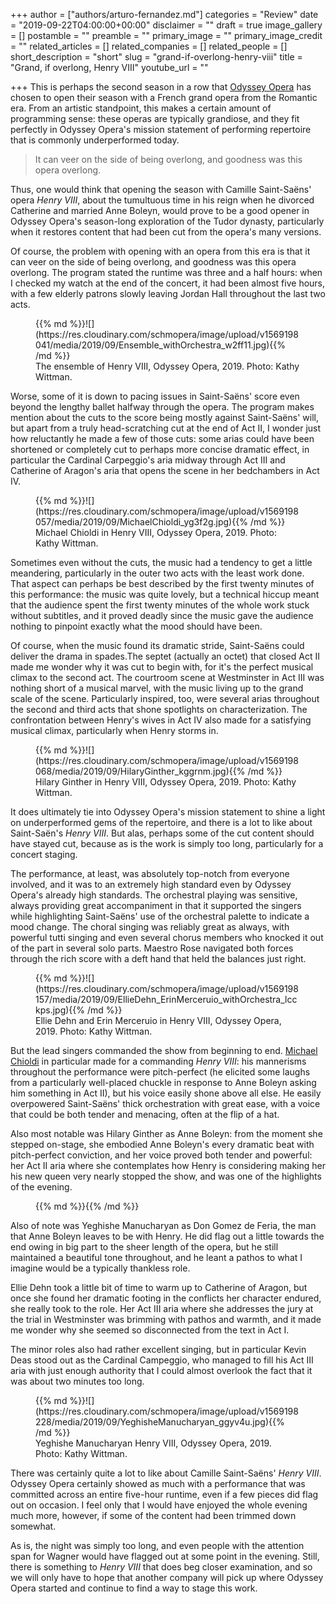 +++
author = ["authors/arturo-fernandez.md"]
categories = "Review"
date = "2019-09-22T04:00:00+00:00"
disclaimer = ""
draft = true
image_gallery = []
postamble = ""
preamble = ""
primary_image = ""
primary_image_credit = ""
related_articles = []
related_companies = []
related_people = []
short_description = "short"
slug = "grand-if-overlong-henry-viii"
title = "Grand, if overlong, Henry VIII"
youtube_url = ""

+++
This is perhaps the second season in a row that [Odyssey Opera](/scene/companies/odyssey-opera/) has chosen to open their season with a French grand opera from the Romantic era. From an artistic standpoint, this makes a certain amount of programming sense: these operas are typically grandiose, and they fit perfectly in Odyssey Opera's mission statement of performing repertoire that is commonly underperformed today. 

> It can veer on the side of being overlong, and goodness was this opera overlong.

Thus, one would think that opening the season with Camille Saint-Saëns' opera _Henry VIII_, about the tumultuous time in his reign when he divorced Catherine and married Anne Boleyn, would prove to be a good opener in Odyssey Opera's season-long exploration of the Tudor dynasty, particularly when it restores content that had been cut from the opera's many versions.

Of course, the problem with opening with an opera from this era is that it can veer on the side of being overlong, and goodness was this opera overlong. The program stated the runtime was three and a half hours: when I checked my watch at the end of the concert, it had been almost five hours, with a few elderly patrons slowly leaving Jordan Hall throughout the last two acts.

<figure data-type="image">{{% md %}}![](https://res.cloudinary.com/schmopera/image/upload/v1569198041/media/2019/09/Ensemble_withOrchestra_w2ff11.jpg){{% /md %}}

<figcaption>The ensemble of Henry VIII, Odyssey Opera, 2019. Photo: Kathy Wittman.</figcaption>

</figure>

Worse, some of it is down to pacing issues in Saint-Saëns' score even beyond the lengthy ballet halfway through the opera. The program makes mention about the cuts to the score being mostly against Saint-Saëns' will, but apart from a truly head-scratching cut at the end of Act II, I wonder just how reluctantly he made a few of those cuts: some arias could have been shortened or completely cut to perhaps more concise dramatic effect, in particular the Cardinal Carpeggio's aria midway through Act III and Catherine of Aragon's aria that opens the scene in her bedchambers in Act IV. 

<figure data-type="image">{{% md %}}![](https://res.cloudinary.com/schmopera/image/upload/v1569198057/media/2019/09/MichaelChioldi_yg3f2g.jpg){{% /md %}}

<figcaption>Michael Chioldi in Henry VIII, Odyssey Opera, 2019. Photo: Kathy Wittman.</figcaption>

</figure>

Sometimes even without the cuts, the music had a tendency to get a little meandering, particularly in the outer two acts with the least work done. That aspect can perhaps be best described by the first twenty minutes of this performance: the music was quite lovely, but a technical hiccup meant that the audience spent the first twenty minutes of the whole work stuck without subtitles, and it proved deadly since the music gave the audience nothing to pinpoint exactly what the mood should have been.

Of course, when the music found its dramatic stride, Saint-Saëns could deliver the drama in spades.The septet (actually an octet) that closed Act II made me wonder why it was cut to begin with, for it's the perfect musical climax to the second act. The courtroom scene at Westminster in Act III was nothing short of a musical marvel, with the music living up to the grand scale of the scene. Particularly inspired, too, were several arias throughout the second and third acts that shone spotlights on characterization. The confrontation between Henry's wives in Act IV also made for a satisfying musical climax, particularly when Henry storms in.

<figure data-type="image">{{% md %}}![](https://res.cloudinary.com/schmopera/image/upload/v1569198068/media/2019/09/HilaryGinther_kggrnm.jpg){{% /md %}}

<figcaption>Hilary Ginther in Henry VIII, Odyssey Opera, 2019. Photo: Kathy Wittman.</figcaption>

</figure>

It does ultimately tie into Odyssey Opera's mission statement to shine a light on underperformed gems of the repertoire, and there is a lot to like about Saint-Saën's _Henry VIII_. But alas, perhaps some of the cut content should have stayed cut, because as is the work is simply too long, particularly for a concert staging.

The performance, at least, was absolutely top-notch from everyone involved, and it was to an extremely high standard even by Odyssey Opera's already high standards. The orchestral playing was sensitive, always providing great accompaniment in that it supported the singers while highlighting Saint-Saëns' use of the orchestral palette to indicate a mood change. The choral singing was reliably great as always, with powerful tutti singing and even several chorus members who knocked it out of the part in several solo parts. Maestro Rose navigated both forces through the rich score with a deft hand that held the balances just right.

<figure data-type="image">{{% md %}}![](https://res.cloudinary.com/schmopera/image/upload/v1569198157/media/2019/09/EllieDehn_ErinMerceruio_withOrchestra_lcckps.jpg){{% /md %}}

<figcaption>Ellie Dehn and Erin Merceruio in Henry VIII, Odyssey Opera, 2019. Photo: Kathy Wittman.</figcaption>

</figure>

But the lead singers commanded the show from beginning to end. [Michael Chioldi](/scene/people/michael-chioldi/) in particular made for a commanding _Henry VIII_: his mannerisms throughout the performance were pitch-perfect (he elicited some laughs from a particularly well-placed chuckle in response to Anne Boleyn asking him something in Act II), but his voice easily shone above all else. He easily overpowered Saint-Saëns' thick orchestration with great ease, with a voice that could be both tender and menacing, often at the flip of a hat. 

Also most notable was Hilary Ginther as Anne Boleyn: from the moment she stepped on-stage, she embodied Anne Boleyn's every dramatic beat with pitch-perfect conviction, and her voice proved both tender and powerful: her Act II aria where she contemplates how Henry is considering making her his new queen very nearly stopped the show, and was one of the highlights of the evening.

<figure data-type="image">{{% md %}}{{% /md %}}

<figcaption></figcaption>

</figure>

Also of note was Yeghishe Manucharyan as Don Gomez de Feria, the man that Anne Boleyn leaves to be with Henry. He did flag out a little towards the end owing in big part to the sheer length of the opera, but he still maintained a beautiful tone throughout, and he leant a pathos to what I imagine would be a typically thankless role. 

Ellie Dehn took a little bit of time to warm up to Catherine of Aragon, but once she found her dramatic footing in the conflicts her character endured, she really took to the role. Her Act III aria where she addresses the jury at the trial in Westminster was brimming with pathos and warmth, and it made me wonder why she seemed so disconnected from the text in Act I. 

The minor roles also had rather excellent singing, but in particular Kevin Deas stood out as the Cardinal Campeggio, who managed to fill his Act III aria with just enough authority that I could almost overlook the fact that it was about two minutes too long.

<figure data-type="image">{{% md %}}![](https://res.cloudinary.com/schmopera/image/upload/v1569198228/media/2019/09/YeghisheManucharyan_ggyv4u.jpg){{% /md %}}

<figcaption>Yeghishe Manucharyan Henry VIII, Odyssey Opera, 2019. Photo: Kathy Wittman.</figcaption>

</figure>

There was certainly quite a lot to like about Camille Saint-Saëns' _Henry VIII_. Odyssey Opera certainly showed as much with a performance that was committed across an entire five-hour runtime, even if a few pieces did flag out on occasion. I feel only that I would have enjoyed the whole evening much more, however, if some of the content had been trimmed down somewhat. 

As is, the night was simply too long, and even people with the attention span for Wagner would have flagged out at some point in the evening. Still, there is something to _Henry VIII_ that does beg closer examination, and so we will only have to hope that another company will pick up where Odyssey Opera started and continue to find a way to stage this work.
